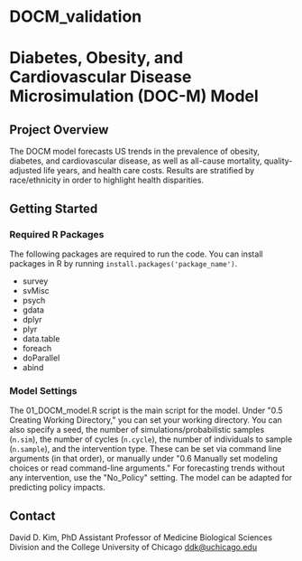 # DOCM_validation
# Diabetes, Obesity, and Cardiovascular Disease Microsimulation (DOC-M) Model
## Project Overview
The DOCM model forecasts US trends in the prevalence of obesity, diabetes, and cardiovascular disease, as well as all-cause mortality, quality-adjusted life years, and health care costs. Results are stratified by race/ethnicity in order to highlight health disparities. 

## Getting Started
### Required R Packages
The following packages are required to run the code. You can install packages in R by running `install.packages('package_name')`.
* survey
* svMisc
* psych
* gdata
* dplyr
* plyr
* data.table
* foreach
* doParallel
* abind

### Model Settings
The 01_DOCM_model.R script is the main script for the model. Under "0.5 Creating Working Directory," you can set your working directory. You can also specify a seed, the number of simulations/probabilistic samples (`n.sim`), the number of cycles (`n.cycle`), the number of individuals to sample (`n.sample`), and the intervention type. These can be set via command line arguments (in that order), or manually under "0.6 Manually set modeling choices or read command-line arguments." For forecasting trends without any intervention, use the "No_Policy" setting. The model can be adapted for predicting policy impacts.

## Contact
David D. Kim, PhD
Assistant Professor of Medicine
Biological Sciences Division and the College
University of Chicago
ddk@uchicago.edu

